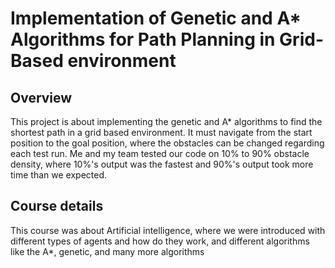 # Implementation of Genetic and A* Algorithms for Path Planning in Grid-Based environment 

## Overview
This project is about implementing the genetic and A* algorithms to find the shortest path in a grid based environment. 
It must navigate from the start position to the goal position, where the obstacles can be changed regarding each test run. 
Me and my team tested our code on 10% to 90% obstacle density, where 10%'s output was the fastest and 90%'s output took more time than we expected. 

## Course details 
This course was about Artificial intelligence, where we were introduced with different types of agents and how do they work, and different algorithms like the A*, genetic, and many more algorithms 
